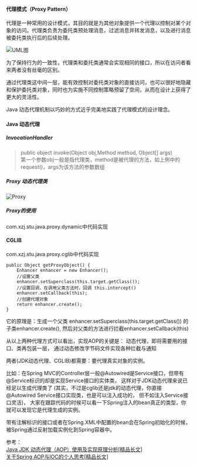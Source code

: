 
#### 代理模式（Proxy Pattern）
代理是一种常用的设计模式，其目的就是为其他对象提供一个代理以控制对某个对象的访问。代理类负责为委托类预处理消息，过滤消息并转发消息，以及进行消息被委托类执行后的后续处理。

![UML图](https://timgsa.baidu.com/timg?image&quality=80&size=b9999_10000&sec=1552910182076&di=bed17367981b921d975500389dcd2bde&imgtype=0&src=http%3A%2F%2Fww1.sinaimg.cn%2Flarge%2F006rMFVegy1fdpnfxbh3oj30j60ayglq.jpg)

为了保持行为的一致性，代理类和委托类通常会实现相同的接口，所以在访问者看来两者没有丝毫的区别。


通过代理类这中间一层，能有效控制对委托类对象的直接访问，也可以很好地隐藏和保护委托类对象，同时也为实施不同控制策略预留了空间，从而在设计上获得了更大的灵活性。

Java 动态代理机制以巧妙的方式近乎完美地实践了代理模式的设计理念。

#### Java 动态代理

##### InvocationHandler
> public object invoke(Object obj,Method method, Object[] args)  
> 第一个参数obj一般是指代理类，method是被代理的方法，如上例中的request()，args为该方法的参数数组
##### Proxy 动态代理类
![Proxy](https://ws4.sinaimg.cn/large/005UybFhly1g5sgpsvddsj30eb0di3yv.jpg)
 

##### Proxy的使用
com.xzj.stu.java.proxy.dynamic中代码实现


#### CGLIB
com.xzj.stu.java.proxy.cglib中代码实现

```
public Object getProxyObject() {
    Enhancer enhancer = new Enhancer();
    //设置父类
    enhancer.setSuperclass(this.target.getClass());
    //设置回调，在调用父类方法时，回调 this.intercept()
    enhancer.setCallback(this);
    //创建代理对象
    return enhancer.create();
}
```

它的原理是：生成一个父类 enhancer.setSuperclass(this.target.getClass()) 的子类enhancer.create(),
然后对父类的方法进行拦截enhancer.setCallback(this)



从以上两种代理方式可以看出，实现AOP的关键是：
动态代理，即将需要用的接口、类再包装一层，
通过动态修改字节码文件实现各种拦截与通知


两者(JDK动态代理、CGLIB)都需要：要代理真实对象的实例。

比如：在Spring MVC的Controller层一般@Autowired是Service接口，但带有@Service标识的却是实现Service接口的实体类，
这样对于JDK动态代理来说已经足以生成代理类了
(其实，不过是cglib还是jdk的动态代理，你直接@Autowired Service接口实现类，也是可以注入成功的，
但不如注入Service接口灵活)，
大家在跟踪代码的时候可以看一下Spring注入的bean真正的类型，你就可以发现它是代理生成的实例。

带有注解标识的接口或者在Spring.XML中配置的bean会在Spring初始化的时候，被Spring通过反射加载实例化到Spring容器中。


参考：  
[Java JDK 动态代理（AOP）使用及实现原理分析[精品长文]](https://juejin.im/post/5d31c1b7f265da1b9421845d)  
[关于Spring AOP与IOC的个人思考[精品长文]](https://juejin.im/post/5d31d192e51d45105d63a5ea)